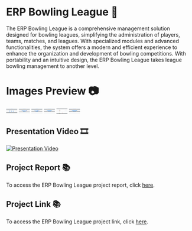 # ERP Bowling League 🎳
The ERP Bowling League is a comprehensive management solution designed for bowling leagues, simplifying the administration of players, teams, matches, and leagues. With specialized modules and advanced functionalities, the system offers a modern and efficient experience to enhance the organization and development of bowling competitions. With portability and an intuitive design, the ERP Bowling League takes league bowling management to another level.

# Images Preview 📷
<div class="carousel-container">
    <div class="carousel-slide">
        <img src="https://github.com/PolNie/ERP-Bowling-League-Management/blob/main/img/image.png" style="max-width: 30px;">
        <img src="https://github.com/PolNie/ERP-Bowling-League-Management/blob/main/img/image2.png" style="max-width: 30px;">
        <img src="https://github.com/PolNie/ERP-Bowling-League-Management/blob/main/img/image3.png" style="max-width: 30px;">
        <img src="https://github.com/PolNie/ERP-Bowling-League-Management/blob/main/img/image4.png" style="max-width: 30px;">
        <img src="https://github.com/PolNie/ERP-Bowling-League-Management/blob/main/img/image5.png" style="max-width: 30px;">
        <img src="https://github.com/PolNie/ERP-Bowling-League-Management/blob/main/img/image6.png" style="max-width: 30px;">
    </div>
</div>

## Presentation Video 🎞
[![Presentation Video](miniatura_video)](link_video)

## Project Report 📚
To access the ERP Bowling League project report, click [here](https://docs.google.com/document/d/1yi0YyKdvMQGsrdw_vcsXQHrbpXQbtf0QVj99rGNSWU0).

## Project Link 📚
To access the ERP Bowling League project link, click [here](https://gitlab.com/rodo.leon.marc/projecte-2/-/tree/master?ref_type=heads).
